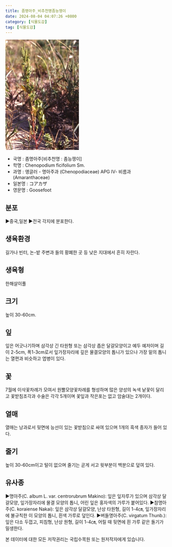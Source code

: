 ```yaml
---
title: 좀명아주_비추천명좀능쟁이
date: 2024-08-04 04:07:26 +0800
category: [식물도감]
tag: [식물도감]
---
```




![좀명아주[비추천명 : 좀능쟁이]](/assets/img/fileUpload/plants/basic/Chenopodiaceae/Chenopodium/15499/1_th2.JPG)
- 국명 : 좀명아주[비추천명 : 좀능쟁이]
- 학명 : Chenopodium ficifolium Sm.
- 과명 : 앵글러 - 명아주과 (Chenopodiaceae) APG Ⅳ- 비름과 (Amaranthaceae)
- 일본명 : コアカザ
- 영문명 : Goosefoot


## 분포
▶중국,일본
▶전국 각지에 분포한다.
## 생육환경
길가나 빈터, 논-밭 주변과 들의 황폐한 곳 등 낮은 지대에서 흔히 자란다. 
## 생육형
한해살이풀
## 크기
높이 30-60cm.
## 잎
잎은 어긋나기하며 삼각상 긴 타원형 또는 삼각상 좁은 달걀모양이고 예두 예저이며 길이 2-5cm, 폭1-3cm로서 잎가장자리에 깊은 물결모양의 톱니가 있으나 가장 밑의 톱니는 열편과 비슷하고 엽병이 있다.
## 꽃
7월에 이삭꽃차례가 모여서 원뿔모양꽃차례를 형성하며 많은 양성의 녹색 낱꽃이 달리고 꽃받침조각과 수술은 각각 5개이며 꽃잎과 작은포는 없고 암술대는 2개이다.
## 열매
열매는 낭과로서 뒷면에 능선이 있는 꽃받침으로 싸여 있으며 1개의 흑색 종자가 들어 있다.
## 줄기
높이 30-60cm이고 털이 없으며 줄기는 곧게 서고 윗부분이 백분으로 덮여 있다.
## 유사종
▶명아주(C. album L. var. centrorubrum Makino): 잎은 잎자루가 있으며 삼각상 달걀모양, 잎가장자리에 물결 모양의 톱니, 어린 잎은 홍자색의 가루가 붙어있다.
▶참명아주(C. koraiense Nakai): 잎은 삼각상 달걀모양, 난상 타원형, 길이 1-4㎝, 잎가장자리에 불규칙한 이 모양의 톱니, 흰색 가루로 덮인다. 
▶버들명아주(C. virgatum Thunb.): 잎은 다소 두껍고, 피침형, 난상 원형, 길이 1-4㎝, 어릴 때 뒷면에 흰 가루 같은 돌기가 밀생한다.






본 데이터에 대한 모든 저작권리는 국립수목원 또는 원저작자에게 있습니다.
